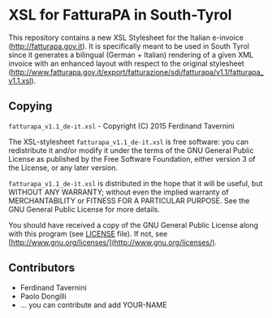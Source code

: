 # XSL for FatturaPA in South-Tyrol
This repository contains a new XSL Stylesheet for the Italian e-invoice (http://fatturapa.gov.it). It is specifically meant to be used in South Tyrol since it generates a bilingual (German + Italian) rendering of a given XML invoice with an enhanced layout with respect to the original stylesheet (http://www.fatturapa.gov.it/export/fatturazione/sdi/fatturapa/v1.1/fatturapa_v1.1.xsl).

## Copying
```fatturapa_v1.1_de-it.xsl``` - Copyright (C) 2015 Ferdinand Tavernini

The XSL-stylesheet ```fatturapa_v1.1_de-it.xsl``` is free software: you can redistribute it and/or modify
it under the terms of the GNU General Public License as published by
the Free Software Foundation, either version 3 of the License, or any later version.

```fatturapa_v1.1_de-it.xsl``` is distributed in the hope that it will be useful,
but WITHOUT ANY WARRANTY; without even the implied warranty of
MERCHANTABILITY or FITNESS FOR A PARTICULAR PURPOSE.  See the
GNU General Public License for more details.

You should have received a copy of the GNU General Public License
along with this program (see [LICENSE](https://github.com/paolodongilli/fatturapa-xsl-southtyrol/blob/master/LICENSE) file).  If not, see [http://www.gnu.org/licenses/](http://www.gnu.org/licenses/).

## Contributors
- Ferdinand Tavernini
- Paolo Dongilli
- ... you can contribute and add YOUR-NAME
